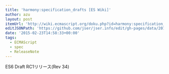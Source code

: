 ```yaml
---
title: 'harmony:specification_drafts [ES Wiki]'
author: azu
layout: post
itemUrl: 'http://wiki.ecmascript.org/doku.php?id=harmony:specification_drafts#february_20_2015_rev_34_release_candidate_1'
editJSONPath: 'https://github.com/jser/jser.info/edit/gh-pages/data/2015/02/index.json'
date: '2015-02-23T14:58:33+00:00'
tags:
  - ECMAScript
  - spec
  - ReleaseNote
---
```

ES6 Draft RC1リリース(Rev 34)

